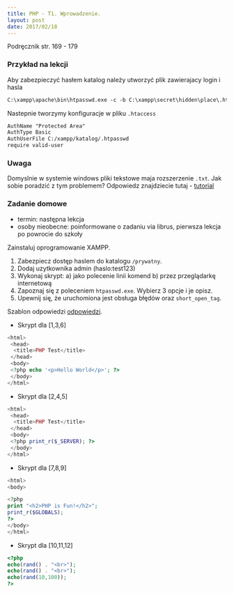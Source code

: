 ```yaml
---
title: PHP - T1. Wprowadzenie.
layout: post
date: 2017/02/18
---
```


Podręcznik str. 169 - 179


### Przykład na lekcji

Aby zabezpieczyć hasłem katalog należy utworzyć plik zawierajacy login i hasla

```txt
C:\xampp\apache\bin\htpasswd.exe -c -b C:\xampp\secret\hidden\place\.htpasswd user password

```


Nastepnie tworzymy konfiguracje w pliku `.htaccess`

```txt
AuthName "Protected Area"
AuthType Basic
AuthUserFile C:/xampp/katalog/.htpasswd
require valid-user
```


### Uwaga
Domyslnie w systemie windows pliki tekstowe maja rozszerzenie `.txt`. Jak sobie poradzić z tym problemem? Odpowiedz znajdziecie tutaj - 
[tutorial](http://chandanpatra.blogspot.com/2013/08/basic-authentication-with-htpasswd-in.html)


### Zadanie domowe


- termin: następna lekcja
- osoby nieobecne: poinformowane o zadaniu via librus, pierwsza lekcja po powrocie do szkoły

Zainstaluj oprogramowanie XAMPP. 
1. Zabezpiecz dostęp haslem do katalogu `/prywatny`.
2. Dodaj uzytkownika admin (haslo:test123)
3. Wykonaj skrypt: 
    a) jako polecenie linii komend 
    b) przez przeglądarkę internetową
4. Zapoznaj się z poleceniem `htpasswd.exe`. Wybierz 3 opcje i je opisz.
5. Upewnij się, że uruchomiona jest obsługa błędów oraz `short_open_tag`.


Szablon odpowiedzi [odpowiedzi](/pozostale/szablon-zadanie-domowe-t1-php.doc). 



- Skrypt dla [1,3,6]

```php
<html>
 <head>
  <title>PHP Test</title>
 </head>
 <body>
 <?php echo '<p>Hello World</p>'; ?> 
 </body>
</html>
```

- Skrypt dla [2,4,5]

```php
<html>
 <head>
  <title>PHP Test</title>
 </head>
 <body>
 <?php print_r($_SERVER); ?> 
 </body>
</html>
```

- Skrypt dla [7,8,9]

```php
<html>
<body>

<?php
print "<h2>PHP is Fun!</h2>";
print_r($GLOBALS);
?>
</body>
</html>
```

- Skrypt dla [10,11,12]

```php
<?php
echo(rand() . "<br>");
echo(rand() . "<br>");
echo(rand(10,100));
?>
```
